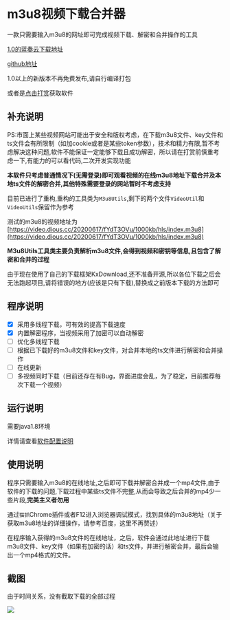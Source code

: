 # m3u8视频下载合并器
一款只需要输入m3u8的网址即可完成视频下载、解密和合并操作的工具

[1.0的蓝奏云下载地址](https://www.lanzous.com/i8ov2mh)

[github地址](https://github.com/Stars-One/M3u8Downloader)

1.0以上的新版本不再免费发布,请自行编译打包

或者是[点击打赏](http://stars-one.site:9091/donate/2)获取软件

## 补充说明
PS:市面上某些视频网站可能出于安全和版权考虑，在下载m3u8文件、key文件和ts文件会有所限制（如加cookie或者是某些token参数），技术和精力有限,暂不考虑解决这种问题,软件不能保证一定能够下载且成功解密，所以请在打赏前慎重考虑一下,有能力的可以看代码,二次开发实现功能

**本软件只考虑普通情况下(无需登录)即可观看视频的在线m3u8地址下载合并及本地ts文件的解密合并,其他特殊需要登录的网站暂时不考虑支持**

目前已进行了重构,重构的工具类为`M3u8Utils`,剩下的两个文件`VideoUtil`和`VideoUtils`保留作为参考

测试的m3u8的视频地址为[https://video.dious.cc/20200617/fYdT3OVu/1000kb/hls/index.m3u8](https://video.dious.cc/20200617/fYdT3OVu/1000kb/hls/index.m3u8)

**M3u8Utils工具类主要负责解析m3u8文件,会得到视频和密钥等信息,且包含了解密和合并的过程**

由于现在使用了自己的下载框架KxDownload,还不准备开源,所以各位下载之后会无法跑起项目,请将错误的地方(应该是只有下载),替换成之前版本下载的方法即可

## 程序说明
- [x] 采用多线程下载，可有效的提高下载速度
- [x] 内置解密程序，当视频采用了加密可以自动解密
- [ ] 优化多线程下载 
- [ ] 根据已下载好的m3u8文件和key文件，对合并本地的ts文件进行解密和合并操作
- [ ] 在线更新
- [ ] 多视频同时下载（目前还存在有Bug，界面进度会乱，为了稳定，目前推荐每次下载一个视频）

## 运行说明

需要java1.8环境

详情请查看[软件配置说明](http://stars-one.site:9091/appDesc)

## 使用说明

程序只需要输入m3u8的在线地址,之后即可下载并解密合并成一个mp4文件,由于软件的下载的问题,下载过程中某些ts文件不完整,从而会导致之后合并的mp4少一些片段,**完美主义者勿用**

通过`猫抓`Chrome插件或者F12进入浏览器调试模式，找到具体的m3u8地址（关于获取m3u8地址的详细操作，请参考百度，这里不再赘述）

在程序输入获得的m3u8文件的在线地址，之后，软件会通过此地址进行下载m3u8文件、key文件（如果有加密的话）和ts文件，并进行解密合并，最后会输出一个mp4格式的文件。

## 截图
由于时间关系，没有截取下载的全部过程

![](https://img2018.cnblogs.com/blog/1210268/202001/1210268-20200115195555735-821306910.gif)
